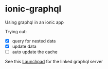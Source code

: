 # ionic-graphql
Using graphql in an ionic app

Trying out:
  - [x] query for nested data
  - [x] update data
  - [ ] auto update the cache

See this [Launchpad](https://launchpad.graphql.com/nxv4x9xxn7) for the linked graphql server
